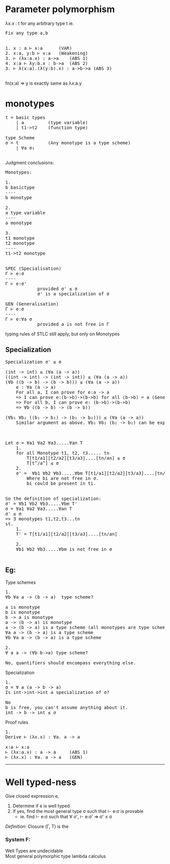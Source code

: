 # Parameter polymorphism

λx.x : t for any arbitrary type t
ie. 
<pre>
Fix any type a,b


1. x : a ⊢ x:a      (VAR)
2. x:a, y:b ⊢ x:a   (Weakening)
3. ⊢ (λx:a.x) : a->a    (ABS 1)
4. x:a ⊢ λy:b.x : b->a  (ABS 2)
3. ⊢ λ(x:a).(λ(y:b).x) : a->b->a (ABS 3)

</pre>
fn(x:a) => y is exactly same as λx:a.y


# monotypes
<pre>
t = basic types
    | a         (type variable)
    | t1->t2    (function type)

type Scheme
σ = t           (Any monotype is a type scheme)
    | ∀a σ₁

</pre>
Judgment conclusions:
<pre>
Monotypes:

1.
b basictype
----
b monotype

2.
a type variable
----
a monotype

3.
t1 monotype
t2 monotype
----
t1->t2 monotype


SPEC (Specialisation)
Γ ⊢ e:σ
----
Γ ⊢ e:σ'
            provided σ' ≤ σ
            σ' is a specialization of σ

GEN (Generalisation)
Γ ⊢ e:σ
----
Γ ⊢ e:∀a σ
            provided a is not free in Γ
</pre>
typing rules of STLC still apply, but only on Monotypes

## Specialization
<pre>
Specialization σ' ≤ σ

(int -> int) ≤ (∀a (a -> a))
((int -> int) -> (int -> int)) ≤ (∀a (a -> a))
(∀b ((b -> b) -> (b -> b))) ≤ (∀a (a -> a)) 
    e : ∀a (a -> a)
    For all a, I can prove for e:a -> a
    => I can prove e:(b->b)->(b->b) for all (b->b) = a (Generalization)
    => For all b, I can prove e: (b->b)->(b->b)
    => ∀b ((b -> b) -> (b -> b))

(∀b₁ ∀b₂ ((b₁ -> b₂) -> (b₁ -> b₂))) ≤ (∀a (a -> a))
    Similar argument as above. ∀b₁ ∀b₂ (b₁ -> b₂) can be expressed using a



Let σ = ∀a1 ∀a2 ∀a3.....∀an T
    1.
    for all Monotype t1, t2, t3..... tn
        T[t1/a1][t2/a2][t3/a3]....[tn/an] ≤ σ
        T[t^/a^] ≤ σ
    2.
    σ' =  ∀b1 ∀b2 ∀b3.....∀bm T[t1/a1][t2/a2][t3/a3]....[tn/an] ≤ σ
        Where bi are not free in σ.
        bi could be present in ti.


So the definition of specialization:
σ' = ∀b1 ∀b2 ∀b3.....∀bm T'
σ = ∀a1 ∀a2 ∀a3.....∀an T
σ' ≤ σ
=> ∃ monotypes t1,t2,t3...tn
st.
    1.
    T' = T[t1/a1][t2/a2][t3/a3]....[tn/an]

    2.
    ∀b1 ∀b2 ∀b3.....∀bm is not free in σ

</pre>


## Eg:
Type schemes
<pre>
1.
∀b ∀a a -> (b -> a)  type scheme?

a is monotype
b is monotype
b -> a is monotype
a -> (b -> a) is monotype
a -> (b -> a) is a type scheme (all monotypes are type schemes)
∀a a -> (b -> a) is a type scheme
∀b ∀a a -> (b -> a) is a type scheme

2.
∀ a a -> (∀b b->a) type scheme?

No, quantifiers should encompass everything else.
</pre>
Specialization
<pre>
1.
σ = ∀ a (a -> b -> a)
Is int->int->int a specialization of σ?

No
b is free, you can't assume anything about it.
int -> b -> int ≤ σ
</pre>
Proof rules
<pre>
1.
Derive ⊢ (λx.x) : ∀a. a -> a

x:a ⊢ x:a
⊢ (λx:a.x) : a -> a     (ABS 1)
⊢ (λx.x) : ∀a. a -> a   (GEN)
</pre>
----
# Well typed-ness
Give  closed expression e,
1. Determine if e is well typed
2. If yes, find the most general type σ such that ⊢ e:σ is provable
    - ie. find ⊢ e:σ such that ∀ σ', ⊢ e:σ' => σ' ≤ σ 

*Definition*: Closure (Γ, T) is the 


### System F:
Well Types are undecidable \
Most general polymorphic type lambda calculus
